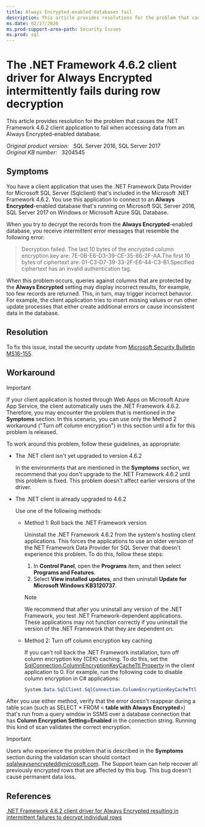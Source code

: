 ```yaml
---
title: Always Encrypted-enabled databases fail
description: This article provides resolutions for the problem that causes the .NET Framework 4.6.2 client application to fail when accessing data from an Always Encrypted-enabled database.
ms.date: 02/17/2020
ms.prod-support-area-path: Security Issues
ms.prod: sql
---
```

# The .NET Framework 4.6.2 client driver for Always Encrypted intermittently fails during row decryption

This article provides resolution for the problem that causes the .NET Framework 4.6.2 client application to fail when accessing data from an Always Encrypted-enabled database.

_Original product version:_ &nbsp; SQL Server 2016, SQL Server 2017  
_Original KB number:_ &nbsp; 3204545

## Symptoms

You have a client application that uses the .NET Framework Data Provider for Microsoft SQL Server (Sqlclient) that's included in the Microsoft .NET Framework 4.6.2. You use this application to connect to an **Always Encrypted**-enabled database that's running on Microsoft SQL Server 2016, SQL Server 2017 on Windows or Microsoft Azure SQL Database.

When you try to decrypt the records from the **Always Encrypted**-enabled database, you receive intermittent error messages that resemble the following error:

> Decryption failed. The last 10 bytes of the encrypted column encryption key are: 7E-0B-E6-D3-39-CE-35-86-2F-AA.The first 10 bytes of ciphertext are: 01-C3-D7-39-33-2F-E6-44-C3-B1.Specified ciphertext has an invalid authentication tag.

When this problem occurs, queries against columns that are protected by the **Always Encrypted** setting may display incorrect results, for example, too few records are returned. This, in turn, may trigger incorrect behavior. For example, the client application tries to insert missing values or run other update processes that either create additional errors or cause inconsistent data in the database.

## Resolution

To fix this issue, install the security update from [Microsoft Security Bulletin MS16-155](/security-updates/SecurityBulletins/2016/ms16-155).

## Workaround

> [!IMPORTANT]
> If your client application is hosted through Web Apps on Microsoft Azure App Service, the client automatically uses the .NET Framework 4.6.2. Therefore, you may encounter the problem that is mentioned in the **Symptoms** section. In this scenario, you can use only the Method 2 workaround ("Turn off column encryption") in this section until a fix for this problem is released.

To work around this problem, follow these guidelines, as appropriate:

- The .NET client isn't yet upgraded to version 4.6.2

   In the environments that are mentioned in the **Symptoms** section, we recommend that you don't upgrade to the .NET Framework 4.6.2 until this problem is fixed. This problem doesn't affect earlier versions of the driver.

- The .NET client is already upgraded to 4.6.2

  Use one of the following methods:

  - Method 1: Roll back the .NET Framework version

    Uninstall the .NET Framework 4.6.2 from the system's hosting client applications. This forces the applications to use an older version of the NET Framework Data Provider for SQL Server that doesn't experience this problem. To do this, follow these steps:

    1. In **Control Panel**, open the **Programs** item, and then select **Programs and Features**.
    2. Select **View installed updates**, and then uninstall **Update for Microsoft Windows KB3120737**.

    > [!NOTE]
    > We recommend that after you uninstall any version of the .NET Framework, you test .NET Framework-dependent applications. These applications may not function correctly if you uninstall the version of the .NET Framework that they are dependent on.

  - Method 2: Turn off column encryption key caching

    If you can't roll back the .NET Framework installation, turn off column encryption key (CEK) caching. To do this, set the [SqlConnection.ColumnEncryptionKeyCacheTtl Property](/dotnet/api/system.data.sqlclient.sqlconnection.columnencryptionkeycachettl) in the client application to 0. For example, run the following code to disable column encryption in C# applications:

    ```csharp
    System.Data.SqlClient.SqlConnection.ColumnEncryptionKeyCacheTtl = TimeSpan.Zero
    ```

After you use either method, verify that the error doesn't reappear during a table scan (such as SELECT * FROM <
**table with Always Encrypted**>) that's run from a query window in SSMS over a database connection that has **Column Encryption Setting=Enabled** in the connection string. Running this kind of scan validates the correct encryption.

> [!IMPORTANT]
> Users who experience the problem that is described in the **Symptoms** section during the validation scan should contact
sqlalwaysencrypted@microsoft.com. The Support team can help recover all previously encrypted rows that are affected by this bug. This bug doesn't cause permanent data loss.

## References

[.NET Framework 4.6.2 client driver for Always Encrypted resulting in intermittent failures to decrypt individual rows](/archive/blogs/sqlreleaseservices/net-4-6-2-framework-client-driver-for-always-encrypted-resulting-in-intermittent-failures-to-decrypt-individual-rows)
